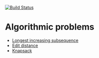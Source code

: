 [![Build Status](https://travis-ci.org/dksong/algorithmic-problems.svg?branch=master)](https://travis-ci.org/dksong/algorithmic-problems)

# Algorithmic problems
* [Longest increasing subsequence](problems/longest-increasing-subsequence)
* [Edit distance](problems/edit-distance)
* [Knapsack](problems/knapsack)
